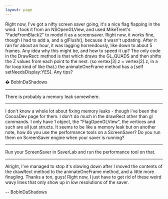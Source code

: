 ```yaml
---
layout: page
---
```


Right now, I've got a nifty screen saver going, it's a nice flag flapping in the wind. I took it from an NSOpenGLView, and used MikeTrent's "FadeFromBlack2" to model it as a screensaver. Right now, it works fine, though I had to add a, and a glFlush(), because it wasn't updating. After it ran for about an hour, it was lagging horrendously, like down to about 5 frames. Any idea why this might be, and how to speed it up? The only code in the DrawRect: method is that which draws the GL_QUADS and then shifts the Z values from each point to the next. (so vertex[3].z = vertex[2].z, in a for loop kind of like that.) the animateOneFrame method has a [self setNeedsDisplay:YES]. Any tips?

� BobInDaShadows

----

There is probably a memory leak somewhere.

----

I don't know a whole lot about fixing memory leaks -  though i've been the CocoaDev page for them. I don't do much in the drawRect other than gl commands. I only have 1 object, the "FlagOpenGLView", the vertices and such are all just structs. It seems to be like a memory leak but on another note, how do you use the performance tools on a ScreenSaver? Do you run them on ScreenSaver engine when your saver is running?

----

Run your ScreenSaver in SaverLab and run the performance tool on that.

----

Alright, I've managed to stop it's slowing down after I moved the contents of the drawRect method to the animateOneFrame method, and a little more finagling. Thanks a ton, guys! Right now, I just have to get rid of these weird wavy lines that only show up in low resolutions of the saver.

-- BobInDaShadows

